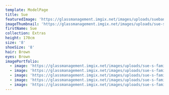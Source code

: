 ```yaml
---
template: ModelPage
title: Sue
featuredImage: 'https://glassmanagement.imgix.net/images/uploads/suebanner8743.jpg'
imageThumbnail: 'https://glassmanagement.imgix.net/images/uploads/sue-s-family-15.jpg'
firstName: Sue
collection: Extras
height: 170cm
size: '8'
shoeSize: '8'
hair: Brown
eyes: Brown
imagePortfolio:
  - image: 'https://glassmanagement.imgix.net/images/uploads/sue-s-family-18.jpg'
  - image: 'https://glassmanagement.imgix.net/images/uploads/sue-s-family-19.jpg'
  - image: 'https://glassmanagement.imgix.net/images/uploads/sue-s-family-20.jpg'
  - image: 'https://glassmanagement.imgix.net/images/uploads/sue-s-family-17.jpg'
  - image: 'https://glassmanagement.imgix.net/images/uploads/sue-s-family-14.jpg'
---
```


